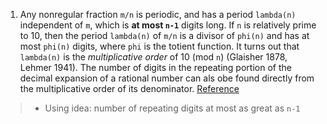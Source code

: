 1. Any nonregular fraction `m/n` is periodic, and has a period `lambda(n)` independent of `m`, which is **at most `n-1`** digits long. If `n` is relatively prime to 10, then the period `lambda(n)` of `m/n` is a divisor of `phi(n)` and has at most `phi(n)` digits, where `phi` is the totient function. It turns out that `lambda(n)` is the *multiplicative order* of 10 (mod `n`) (Glaisher 1878, Lehmer 1941). The number of digits in the repeating portion of the decimal expansion of a rational number can als obe found directly from the multiplicative order of its denominator. [Reference](softwareengineering.stackexchange.com/questions/192070/what-is-a-efficient-way-to-find-repeating-decimal)
>* Using idea: number of repeating digits at most as great as `n-1`
